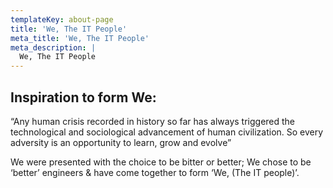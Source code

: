 ```yaml
---
templateKey: about-page
title: 'We, The IT People'
meta_title: 'We, The IT People'
meta_description: |
  We, The IT People
---
```

## Inspiration to form We:

“Any human crisis recorded in history so far has always triggered the technological and sociological advancement of human civilization. So every adversity is an opportunity to learn, grow and evolve”



We were presented with the choice to be bitter or better; We chose to be ‘better’ engineers & have come together to form ‘We, (The IT people)’.
